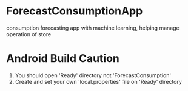 # ForecastConsumptionApp
consumption forecasting app with machine learning, helping manage operation of store

# Android Build Caution
1)  You should open 'Ready' directory not 'ForecastConsumption'
2) Create and set your own 'local.properties' file on 'Ready' directory